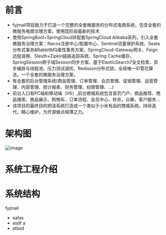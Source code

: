 # 前言
- fyjmall项目致力于打造一个完整的全套微服务的分布式电商系统，包含全套的微服务电商治理方案，使用现阶段最新的技术
- 使用SpringBoot+SpringCloud并配套SpringCloud Alibaba系列，引入全套微服务治理方案：Nacos注册中心/配置中心、Sentinel流量保护系统、Seata分布式事务&RabbitMQ柔性事务方案、SpringCloud-Gateway网关、Feign远程调用、Sleuth+Zipkin链路追踪系统、Spring Cache缓存、SpringSession跨子域Session同步方案、基于ElasticSearch7全文检索、异步编排与线程池、压力测试调优、Redisson分布式锁，全局唯一ID雪花算法，一个全套的微服务治理方案，
- 有全套的后台管理系统(商品管理、订单管理、会员管理、促销管理、运营管理、内容管理、统计报表、财务管理、权限管理、...)
- 前台入口有PC端和移动端（H5）,前台商城系统包含首页门户、商品推荐、商品搜索、商品展示、购物车、订单流程、会员中心、秒杀，众筹，客户服务...
- 该项目的最终目的把该系统打造成一个类似于小米有品的商城系统。持续迭代，精心维护，为开源做点绵薄之力。

# 架构图
![image](https://github.com/fangyajun/fyjmall/blob/master/document/img/fyjmall-%E5%BE%AE%E6%9C%8D%E5%8A%A1%E6%9E%B6%E6%9E%84%E5%9B%BE.jpg)


# 系统工程介绍
# 系统结构
fyjmall
   - safas
   - asdf a
   - afasd
